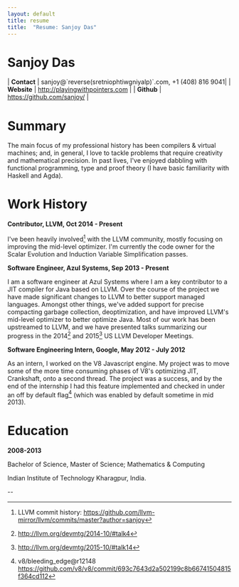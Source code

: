 ```yaml
---
layout: default
title: resume
title:  "Resume: Sanjoy Das"
---
```


# Sanjoy Das

| **Contact** 	| sanjoy@\`reverse(sretniophtiwgniyalp)\`.com, +1 (408) 816 9041|
| **Website** 	| <http://playingwithpointers.com>             		|
| **Github**  	| <https://github.com/sanjoy/>                 		|

# Summary

The main focus of my professional history has been compilers & virtual
machines; and, in general, I love to tackle problems that require
creativity and mathematical precision.  In past lives, I've enjoyed
dabbling with functional programming, type and proof theory (I have
basic familiarity with Haskell and Agda).

# Work History

**Contributor, LLVM, Oct 2014 - Present**

I've been heavily involved[^commits] with the LLVM community, mostly
focusing on improving the mid-level optimizer.  I'm currently the code
owner for the Scalar Evolution and Induction Variable Simplification
passes.

[^commits]: LLVM commit history: <https://github.com/llvm-mirror/llvm/commits/master?author=sanjoy>

**Software Engineer, Azul Systems, Sep 2013 - Present**

I am a software engineer at Azul Systems where I am a key contributor
to a JIT compiler for Java based on LLVM.  Over the course of the
project we have made significant changes to LLVM to better support
managed languages.  Amongst other things, we've added support for
precise compacting garbage collection, deoptimization, and have
improved LLVM's mid-level optimizer to better optimize Java. Most of
our work has been upstreamed to LLVM, and we have presented
talks summarizing our progress in the 2014[^talk2014] and
2015[^talk2015] US LLVM Developer Meetings.

[^talk2014]: <http://llvm.org/devmtg/2014-10/#talk4>

[^talk2015]: <http://llvm.org/devmtg/2015-10/#talk14>


**Software Engineering Intern, Google, May 2012 - July 2012**

As an intern, I worked on the V8 Javascript engine.  My project was to
move some of the more time consuming phases of V8's optimizing JIT,
Crankshaft, onto a second thread.  The project was a success, and by
the end of the internship I had this feature implemented and checked
in under an off by default flag[^v8work] (which was enabled by default
sometime in mid 2013).

[^v8work]: v8/bleeding_edge@r12148 <https://github.com/v8/v8/commit/693c7643d2a502199c8b66741504815f364cd112>


# Education

**2008-2013**

Bachelor of Science, Master of Science; Mathematics & Computing

Indian Institute of Technology Kharagpur, India.

--
